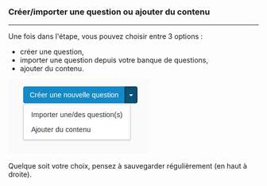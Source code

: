 ### Créer/importer une question ou ajouter du contenu

---

Une fois dans l'étape, vous pouvez choisir entre  3 options :

* créer une question,
* importer une question depuis votre banque de questions,
* ajouter du contenu.

![](images/quiz-fig8.png)

Quelque soit votre choix, pensez à sauvegarder régulièrement \(en haut à droite\).

